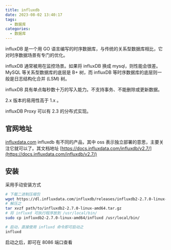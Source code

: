 ```yaml
---
title: influxdb
date: 2023-08-02 13:40:17
tags:
  - 数据库
categories:
  - 数据库
---
```


influxDB 是一个用 GO 语言编写的时序数据库，与传统的关系型数据库相比，它对时序数据场景有专门的优化。

influxDB 通常被用在监控场景。如果将 influxDB 换成 mysql，则性能会很差。
MySQL 等关系型数据库的底层是 B+ 树，而 influxDB 等时序数据库的底层则一般是日志结构化合并 (LSM) 树。

influxDB 具有单点每秒数十万的写入能力。不支持事务、不能删除或更新数据。

2.x 版本的易用性高于 1.x 。

influxDB Proxy 可以有 2.3 的分布式实现。

## 官网地址
[influxdata.com](https://www.influxdata.com/)
influxdb 有不同的产品，其中 oss 表示独立部署的意思，主要关注它就可以了。其文档地址 [https://docs.influxdata.com/influxdb/v2.7/](https://docs.influxdata.com/influxdb/v2.7/)

## 安装
采用手动安装方式 
```bash
# 下载二进制压缩包
wget https://dl.influxdata.com/influxdb/releases/influxdb2-2.7.0-linux-amd64.tar.gz
# 解压之
tar xvzf path/to/influxdb2-2.7.0-linux-amd64.tar.gz
# 将 influxd 可执行程序放到 /usr/local/bin/
sudo cp influxdb2-2.7.0-linux-amd64/influxd /usr/local/bin/

# 启动，直接使用 influxd 命令即可启动之
influxd
```
启动之后，即可在 8086 端口查看




